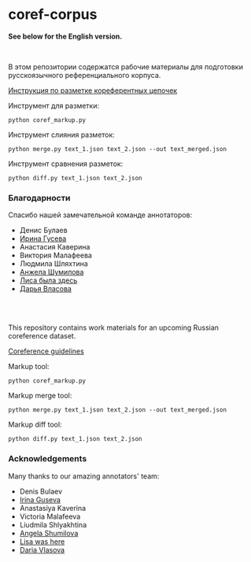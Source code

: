 # coref-corpus

**See below for the English version.**

</br>

В этом репозитории содержатся рабочие материалы для подготовки русскоязычного референциального корпуса.

[Инструкция по разметке кореферентных цепочек](coreference_guidelines.md)

Инструмент для разметки:

    python coref_markup.py

Инструмент слияния разметок:

    python merge.py text_1.json text_2.json --out text_merged.json
    
Инструмент сравнения разметок:

    python diff.py text_1.json text_2.json

### Благодарности
Спасибо нашей замечательной команде аннотаторов:
* Денис Булаев
* [Ирина Гусева](https://github.com/irinaguseva)
* Анастасия Каверина
* Виктория Малафеева
* Людмила Шляхтина
* [Анжела Шумилова](https://github.com/AngelaShumilova) 
* [Лиса была здесь](https://github.com/xiaoliska)
* [Дарья Власова](https://github.com/Dariavld)

</br>
</br>

This repository contains work materials for an upcoming Russian coreference dataset.

[Coreference guidelines](coreference_guidelines.md)

Markup tool:

    python coref_markup.py

Markup merge tool:

    python merge.py text_1.json text_2.json --out text_merged.json
    
Markup diff tool:

    python diff.py text_1.json text_2.json
    
### Acknowledgements
Many thanks to our amazing annotators' team:
* Denis Bulaev
* [Irina Guseva](https://github.com/irinaguseva)
* Anastasiya Kaverina
* Victoria Malafeeva
* Liudmila Shlyakhtina
* [Angela Shumilova](https://github.com/AngelaShumilova)
* [Lisa was here](https://github.com/xiaoliska)
* [Daria Vlasova](https://github.com/Dariavld)
